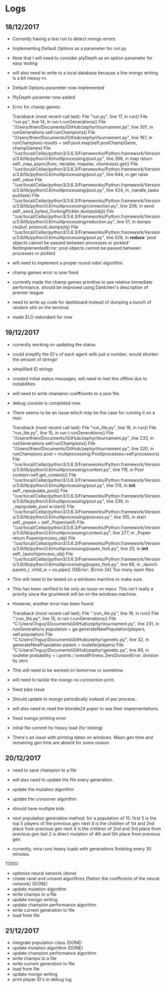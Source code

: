 # Logs

## 18/12/2017

- Currently having a test run to detect mongo errors.
- Implementing Default Options as a parameter for run.py
- Note that I will need to consider plyDepth as an option parameter for easy testing
- will also need to write to a local database because a live mongo writing is a bit messy rn.
- Default Options parameter now implemented
- PlyDepth paramter now added
- Error for champ games:

    Traceback (most recent call last):
    File "run.py", line 17, in <module>
        run()
    File "run.py", line 14, in run
        t.runGenerations()
    File "/Users/thien/Documents/GitHub/zephyr/tournament.py", line 301, in runGenerations
        self.runChampions()
    File "/Users/thien/Documents/GitHub/zephyr/tournament.py", line 167, in runChampions
        results = self.pool.map(self.poolChampGame, champGames)
    File "/usr/local/Cellar/python3/3.6.3/Frameworks/Python.framework/Versions/3.6/lib/python3.6/multiprocessing/pool.py", line 266, in map
        return self._map_async(func, iterable, mapstar, chunksize).get()
    File "/usr/local/Cellar/python3/3.6.3/Frameworks/Python.framework/Versions/3.6/lib/python3.6/multiprocessing/pool.py", line 644, in get
        raise self._value
    File "/usr/local/Cellar/python3/3.6.3/Frameworks/Python.framework/Versions/3.6/lib/python3.6/multiprocessing/pool.py", line 424, in _handle_tasks
        put(task)
    File "/usr/local/Cellar/python3/3.6.3/Frameworks/Python.framework/Versions/3.6/lib/python3.6/multiprocessing/connection.py", line 206, in send
        self._send_bytes(_ForkingPickler.dumps(obj))
    File "/usr/local/Cellar/python3/3.6.3/Frameworks/Python.framework/Versions/3.6/lib/python3.6/multiprocessing/reduction.py", line 51, in dumps
        cls(buf, protocol).dump(obj)
    File "/usr/local/Cellar/python3/3.6.3/Frameworks/Python.framework/Versions/3.6/lib/python3.6/multiprocessing/pool.py", line 528, in __reduce__
        'pool objects cannot be passed between processes or pickled'
    NotImplementedError: pool objects cannot be passed between processes or pickled

- will need to implement a proper round robin algorithm.
- champ games error is now fixed
- currently made the champ games primitive to see relative immediate performance. should be improved using Dantchev's description of premier league
- need to write up code for dashboard instead of dumping a bunch of random shit on the terminal
- made ELO redundant for now

## 19/12/2017

- currently working on updating the status
- could simplify the ID's of each agent with just a number; would shorten the amount of strings!
- simplified ID strings
- created initial status messages, will need to test this offline due to instabilities
- will need to write champion coefficents to a json file.
- debug console is completed now.
- There seems to be an issue which may be the case for running it on a mac:
 
    Traceback (most recent call last):
    File "run_lite.py", line 18, in <module>
        run()
    File "run_lite.py", line 15, in run
        t.runGenerations()
    File "/Users/thien/Documents/GitHub/zephyr/tournament.py", line 233, in runGenerations
        self.runChampions()
    File "/Users/thien/Documents/GitHub/zephyr/tournament.py", line 320, in runChampions
        pool = multiprocessing.Pool(processes=self.processors)
    File "/usr/local/Cellar/python3/3.6.3/Frameworks/Python.framework/Versions/3.6/lib/python3.6/multiprocessing/context.py", line 119, in Pool
        context=self.get_context())
    File "/usr/local/Cellar/python3/3.6.3/Frameworks/Python.framework/Versions/3.6/lib/python3.6/multiprocessing/pool.py", line 174, in __init__
        self._repopulate_pool()
    File "/usr/local/Cellar/python3/3.6.3/Frameworks/Python.framework/Versions/3.6/lib/python3.6/multiprocessing/pool.py", line 239, in _repopulate_pool
        w.start()
    File "/usr/local/Cellar/python3/3.6.3/Frameworks/Python.framework/Versions/3.6/lib/python3.6/multiprocessing/process.py", line 105, in start
        self._popen = self._Popen(self)
    File "/usr/local/Cellar/python3/3.6.3/Frameworks/Python.framework/Versions/3.6/lib/python3.6/multiprocessing/context.py", line 277, in _Popen
        return Popen(process_obj)
    File "/usr/local/Cellar/python3/3.6.3/Frameworks/Python.framework/Versions/3.6/lib/python3.6/multiprocessing/popen_fork.py", line 20, in __init__
        self._launch(process_obj)
    File "/usr/local/Cellar/python3/3.6.3/Frameworks/Python.framework/Versions/3.6/lib/python3.6/multiprocessing/popen_fork.py", line 66, in _launch
        parent_r, child_w = os.pipe()
    OSError: [Errno 24] Too many open files 

- This will need to be tested on a windows machine to make sure.
- This has been verified to be only an issue on macs. This isn't really a priority since the gruntwork will be on the windows machine.
- However, another error has been found:

    Traceback (most recent call last):
    File ".\run_lite.py", line 18, in <module>
        run()
    File ".\run_lite.py", line 15, in run
        t.runGenerations()
    File "C:\Users\Tnguy\Documents\GitHub\zephyr\tournament.py", line 231, in runGenerations
        population = ga.generateNewPopulation(players, self.population)
    File "C:\Users\Tnguy\Documents\GitHub\zephyr\genetic.py", line 32, in generateNewPopulation
        parent = roulette(players)
    File "C:\Users\Tnguy\Documents\GitHub\zephyr\genetic.py", line 89, in roulette
        probability = i.points / overallFitness
    ZeroDivisionError: division by zero

- This will need to be worked on tomorrow or sometime.
- will need to tackle the mongo no connection print.
- fixed pipe issue
- Should update to mongo periodically instead of per process..
- will also need to read the blondie24 paper to see their implementations.
- fixed mongo printing error
- initial file commit for heavy load (for testing)
- There's an issue with printing dates on windows. Mean gen time and remaining gen time are absent for some reason.

## 20/12/2017

- need to save champion to a file
- will also need to update the file every generation.
- update the mutation algorithm
- update the crossover algorithm
 - should have multiple kids
- next population generation method:
    for a population of 15:
        first 5 is the top 5 players of the previous gen
        next 4 is the children of 1st and 2nd place from previous gen
        next 4 is the children of 2nd and 3rd place from previous gen
        last 2 is direct mutation of 4th and 5th place from previous gen.

- currently, mira runs heavy loads with generations finishing every 30 minutes.

TODO:

- optimise neural network (done)
- create ravel and unravel algorithms (flatten the coefficents of the neural network) (DONE)
- update mutation algorithm
- write champs to a file
- update mongo writing
- update champion performance algorithm
- write current generation to file
- load from file

## 21/12/2017

- integrate population class (DONE)
- update mutation algorithm (DONE)
- update champion performance algorithm
- write champs to a file
- write current generation to file
- load from file
- update mongo writing
- print player ID's in debug log